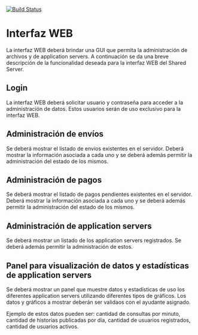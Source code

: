 [![Build Status](https://travis-ci.org/pgotuzzo/taller2-shared-server-react-ui.svg?branch=master)](https://travis-ci.org/pgotuzzo/taller2-shared-server-react-ui)

# Interfaz WEB

La interfaz WEB deberá brindar una GUI que permita la administración de archivos y de application servers. A continuación se da una breve descripción de la funcionalidad deseada para la interfaz WEB del Shared Server.

## Login

La interfaz WEB deberá solicitar usuario y contraseña para acceder a la administración de datos. Estos usuarios serán de uso exclusivo para la interfaz WEB.

## Administración de envíos

Se deberá mostrar el listado de envíos existentes en el servidor. Deberá mostrar la información asociada a cada uno y se deberá además permitir la administración del estado de los mismos.

## Administración de pagos

Se deberá mostrar el listado de pagos pendientes existentes en el servidor. Deberá mostrar la información asociada a cada uno y se deberá además permitir la administración del estado de los mismos.
## Administración de application servers

Se deberá mostrar un listado de los application servers registrados. Se deberá además permitir la administración de estos.

## Panel para visualización de datos y estadísticas de application servers

Se deberá mostrar un panel que muestre datos y estadísticas de uso los diferentes application servers utilizando diferentes tipos de gráficos. Los datos y gráficos a mostrar deberán ser validaos con el ayudante asignado.

Ejemplo de estos datos pueden ser: cantidad de consultas por minuto, cantidad de historias publicadas por día, cantidad de usuarios registrados, cantidad de usuarios activos.
